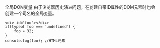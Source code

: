 全局DOM变量
由于浏览器历史演进问题，在创建自带ID属性的DOM元素时也会创建一个同名的全局变量。

```
<div id="foo"></div>
if(typeof foo === 'undefined') {
	foo = 32;
}
console.log(foo); //HTML元素
```